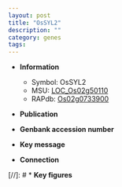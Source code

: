 ```yaml
---
layout: post
title: "OsSYL2"
description: ""
category: genes
tags: 
---
```


* **Information**  
    + Symbol: OsSYL2  
    + MSU: [LOC_Os02g50110](http://rice.uga.edu/cgi-bin/ORF_infopage.cgi?orf=LOC_Os02g50110)  
    + RAPdb: [Os02g0733900](http://rapdb.dna.affrc.go.jp/viewer/gbrowse_details/irgsp1?name=Os02g0733900)  

* **Publication**  

* **Genbank accession number**  

* **Key message**  

* **Connection**  

[//]: # * **Key figures**  


